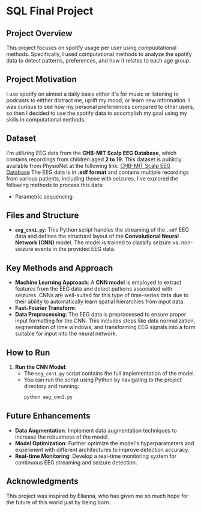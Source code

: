 # SQL Final Project
## Project Overview
This project focuses on spotify usage per user using compuutational methods. Specifically, I used computational methods to analyze the spotify data to detect patterns, preferences, and how it relates to each age group. 
## Project Motivation
I use spotify on almost a daily basis either it's for music or listening to podcasts to eitther distract me, uplift my mood, or learn new information. I was curious to see how my personal preferrences compared to other users, so then I decided to use the spotify data to accomplish my goal using my skills in computational methods.
## Dataset
I'm utilizing EEG data from the **CHB-MIT Scalp EEG Database**, which contains recordings from children aged **2 to 19**. This dataset is publicly available from PhysioNet at the following link:
[CHB-MIT Scalp EEG Database](https://archive.physionet.org/physiobank/database/chbmit/chb01/)
The EEG data is in **.edf format** and contains multiple recordings from various patients, including those with seizures. I've explored the following methods to process this data:
- Parametric sequencing
## Files and Structure
- **`eeg_cnn1.py`**: This Python script handles the streaming of the `.edf` EEG data and defines the structural layout of the **Convolutional Neural Network (CNN)** model. The model is trained to classify seizure vs. non-seizure events in the provided EEG data.
## Key Methods and Approach
- **Machine Learning Approach**: A **CNN model** is employed to extract features from the EEG data and detect patterns associated with seizures. CNNs are well-suited for this type of time-series data due to their ability to automatically learn spatial hierarchies from input data.
- **Fast-Fourier Transform**:
- **Data Preprocessing**: The EEG data is preprocessed to ensure proper input formatting for the CNN. This includes steps like data normalization, segmentation of time windows, and transforming EEG signals into a form suitable for input into the neural network.
## How to Run
1. **Run the CNN Model**:
   - The `eeg_cnn1.py` script contains the full implementation of the model.
   - You can run the script using Python by navigating to the project directory and running:
     ```bash
     python eeg_cnn1.py
     ```
## Future Enhancements
- **Data Augmentation**: Implement data augmentation techniques to increase the robustness of the model.
- **Model Optimization**: Further optimize the model's hyperparameters and experiment with different architectures to improve detection accuracy.
- **Real-time Monitoring**: Develop a real-time monitoring system for continuous EEG streaming and seizure detection.
## Acknowledgments
This project was inspired by Elianna, who has given me so much hope for the future of this world just by being born.
